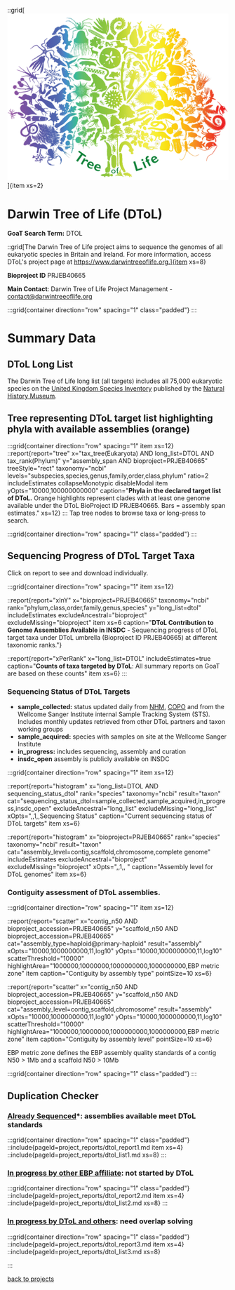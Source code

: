 ::grid[![GoaT](/static/images/tol_logo_words.png)]{item xs=2}

# Darwin Tree of Life (DToL)
**GoaT Search Term:** DTOL

::grid[The Darwin Tree of Life project aims to sequence the genomes of all eukaryotic species in Britain and Ireland. For more information, access DToL's project page at https://www.darwintreeoflife.org.]{item xs=8}

**Bioproject ID** PRJEB40665

**Main Contact**: Darwin Tree of Life Project Management - contact@darwintreeoflife.org

:::grid{container direction="row" spacing="1" class="padded"}
:::

# Summary Data
## DToL Long List

The Darwin Tree of Life long list (all targets) includes all 75,000 eukaryotic species on the [United Kingdom Species Inventory](https://www.gbif.org/dataset/dbaa27eb-29e7-4cbb-8eab-3f689cfce116) published by the [Natural History Museum](https://www.nhm.ac.uk/our-science/data/uk-species.html).

## Tree representing DToL target list highlighting phyla with available assemblies (orange)

:::grid{container direction="row" spacing="1" item xs=12}
::report{report="tree" x="tax_tree(Eukaryota) AND long_list=DTOL AND tax_rank(Phylum)" y="assembly_span AND bioproject=PRJEB40665" treeStyle="rect" taxonomy="ncbi" levels="subspecies,species,genus,family,order,class,phylum" ratio=2 includeEstimates collapseMonotypic disableModal item yOpts="10000,100000000000" caption="**Phyla in the declared target list of DToL.** Orange highlights represent clades with at least one genome available under the DToL BioProject ID PRJEB40665. Bars = assembly span estimates." xs=12}
:::
Tap tree nodes to browse taxa or long-press to search.

:::grid{container direction="row" spacing="1" class="padded"}
:::

## Sequencing Progress of DToL Target Taxa

Click on report to see and download individually.

:::grid{container direction="row" spacing="1" item xs=12}

::report{report="xInY" x="bioproject=PRJEB40665" taxonomy="ncbi" rank="phylum,class,order,family,genus,species" y="long_list=dtol" includeEstimates excludeAncestral="bioproject" excludeMissing="bioproject" item xs=6 caption="**DToL Contribution to Genome Assemblies Available in INSDC**  - Sequencing progress of DToL target taxa under DToL umbrella (Bioproject ID PRJEB40665)  at different taxonomic ranks."}

::report{report="xPerRank" x="long_list=DTOL" includeEstimates=true caption="**Counts of taxa targeted by DToL**: All summary reports on GoaT are based on these counts" item xs=6}
:::

### Sequencing Status of DToL Targets

* **sample_collected:** status updated daily from [NHM](https://data.nhm.ac.uk/), [COPO](https://copo-project.org) and from the Wellcome Sanger Institute internal Sample Tracking System (STS). Includes monthly updates retrieved from other DToL partners and taxon working groups
* **sample_acquired:** species with samples on site at the Wellcome Sanger Institute
* **in_progress:** includes sequencing, assembly and curation
* **insdc_open** assembly is publicly available on INSDC

:::grid{container direction="row" spacing="1" item xs=12}

::report{report="histogram" x="long_list=DTOL AND sequencing_status_dtol" rank="species" taxonomy="ncbi" result="taxon" cat="sequencing_status_dtol=sample_collected,sample_acquired,in_progress,insdc_open" excludeAncestral="long_list" excludeMissing="long_list" xOpts=",,1,,Sequencing Status" caption="Current sequencing status of DToL targets" item xs=6}

::report{report="histogram" x="bioproject=PRJEB40665" rank="species" taxonomy="ncbi" result="taxon" cat="assembly_level=contig,scaffold,chromosome,complete genome" includeEstimates excludeAncestral="bioproject" excludeMissing="bioproject" xOpts=",,1,, " caption="Assembly level for DToL genomes" item xs=6}

### Contiguity assessment of DToL assemblies. 

:::grid{container direction="row" spacing="1" item xs=12}

::report{report="scatter" x="contig_n50 AND bioproject_accession=PRJEB40665" y="scaffold_n50 AND bioproject_accession=PRJEB40665" cat="assembly_type=haploid@primary-haploid" result="assembly" xOpts="10000,1000000000,11,log10" yOpts="10000,1000000000,11,log10" scatterThreshold="10000" highlightArea="1000000,10000000,1000000000,1000000000,EBP metric zone" item caption="Contiguity by assembly type" pointSize=10 xs=6}

::report{report="scatter" x="contig_n50 AND bioproject_accession=PRJEB40665" y="scaffold_n50 AND bioproject_accession=PRJEB40665" cat="assembly_level=contig,scaffold,chromosome" result="assembly" xOpts="10000,1000000000,11,log10" yOpts="10000,1000000000,11,log10" scatterThreshold="10000" highlightArea="1000000,10000000,1000000000,1000000000,EBP metric zone" item caption="Contiguity by assembly level" pointSize=10 xs=6}

EBP metric zone defines the EBP assembly quality standards of a contig N50 > 1Mb and a scaffold N50 > 10Mb


:::grid{container direction="row" spacing="1" class="padded"}
:::

## Duplication Checker
### [Already Sequenced](https://goat.genomehubs.org/search?query=long_list%3Ddtol%20AND%20bioproject%3D%21prjeb40665%20AND%20tax_rank%28species%29%20AND%20ebp_metric_date&result=taxon&includeEstimates=true&summaryValues=count&taxonomy=ncbi&size=10&offset=0&fields=assembly_level%2Cassembly_span%2Cbioproject%2Csequencing_status%2Csequencing_status_dtol%2Clong_list&names=&ranks=&report=tree&cat=sequencing_status_dtol&collapseMonotypic=true&treeStyle=rect&treeThreshold=2000&pointSize=15#long_list%3Ddtol%20AND%20bioproject%3D!prjeb40665%20AND%20tax_rank(species)%20AND%20ebp_metric_date)*: assemblies available meet DToL standards

:::grid{container direction="row" spacing="1" class="padded"}
::include{pageId=project_reports/dtol_report1.md item xs=4}
::include{pageId=project_reports/dtol_list1.md xs=8}
:::

### [In progress by other EBP affiliate](https://goat.genomehubs.org/search?query=long_list%3Ddtol%20AND%20length%28long_list%29%3E1%20AND%20sample_collected%20AND%20sample_collected%3D%21dtol%20AND%20bioproject%3D%21prjeb40665%2Cnull%20AND%20ebp_metric_date%3Dnull%20AND%20assembly_level%3Dnull%2C%21chromosome%2C%21complete%20genome%20AND%20tax_rank%28species%29&result=taxon&includeEstimates=true&summaryValues=count&taxonomy=ncbi&size=25&offset=0&fields=assembly_level%2Cbioproject%2Csample_collected%2Csample_acquired%2Cin_progress%2Copen%2Cinsdc_open%2Csequencing_status%2Csequencing_status_dtol%2Clong_list&names=&ranks=&report=arc&cat=sequencing_status_dtol&collapseMonotypic=true&treeStyle=rect&treeThreshold=2000&pointSize=15&y=long_list%3Ddtol&rank=species#long_list%3Ddtol%20AND%20length(long_list)%3E1%20AND%20sample_collected%20AND%20sample_collected%3D!dtol%20AND%20bioproject%3D!prjeb40665%2Cnull%20AND%20ebp_metric_date%3Dnull%20AND%20assembly_level%3Dnull%2C!chromosome%2C!complete%20genome%20AND%20tax_rank(species)): not started by DToL

:::grid{container direction="row" spacing="1" class="padded"}
::include{pageId=project_reports/dtol_report2.md item xs=4}
::include{pageId=project_reports/dtol_list2.md xs=8}
:::

### [In progress by DToL and others](https://goat.genomehubs.org/search?query=length%28sample_collected%29%3E1%20AND%20sequencing_status_dtol%3E%3Dsample_collected%20AND%20bioproject%3Dnull%2C%21prjeb40665%20AND%20ebp_metric_date%3Dnull%20AND%20assembly_level%3Dnull%2C%21chromosome%2C%21complete%20genome%20AND%20tax_rank%28species%29&result=taxon&includeEstimates=true&summaryValues=count&taxonomy=ncbi&size=25&offset=0&fields=assembly_level%2Csample_collected%2Csample_acquired%2Cin_progress%2Copen%2Cinsdc_open%2Csequencing_status%2Csequencing_status_dtol&names=&ranks=&report=arc&cat=sequencing_status_dtol&collapseMonotypic=true&treeStyle=rect&treeThreshold=2000&pointSize=15&y=sequencing_status_dtol%3E%3Dsample_acquired&rank=species#length(sample_collected)%3E1%20AND%20sequencing_status_dtol%3E%3Dsample_collected%20AND%20bioproject%3Dnull%2C!prjeb40665%20AND%20ebp_metric_date%3Dnull%20AND%20assembly_level%3Dnull%2C!chromosome%2C!complete%20genome%20AND%20tax_rank(species)): need overlap solving

:::grid{container direction="row" spacing="1" class="padded"}
::include{pageId=project_reports/dtol_report3.md item xs=4}
::include{pageId=project_reports/dtol_list3.md xs=8}


:::

[back to projects](/projects)

